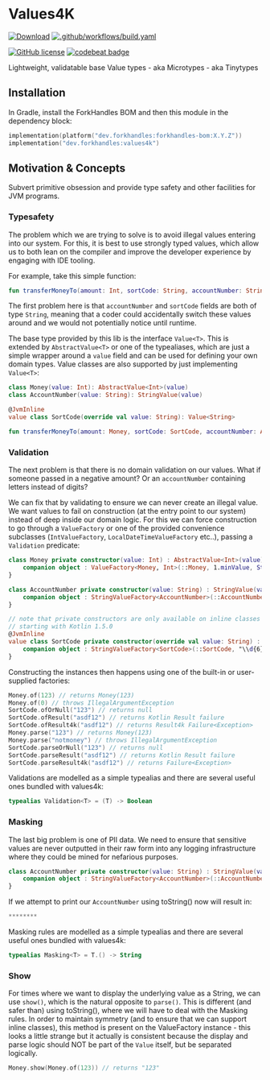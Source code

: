 # Values4K

<a href="https://mvnrepository.com/artifact/dev.forkhandles"><img alt="Download" src="https://img.shields.io/maven-central/v/dev.forkhandles/forkhandles-bom"></a>
[![.github/workflows/build.yaml](https://github.com/fork-handles/forkhandles/actions/workflows/build.yaml/badge.svg)](https://github.com/fork-handles/forkhandles/actions/workflows/build.yaml)

<a href="http//www.apache.org/licenses/LICENSE-2.0"><img alt="GitHub license" src="https://img.shields.io/badge/license-Apache%20License%202.0-blue.svg?style=flat"></a>
<a href="https://codebeat.co/projects/github-com-fork-handles-forkhandles-trunk"><img alt="codebeat badge" src="https://codebeat.co/badges/5b369ed4-af27-46f4-ad9c-a307d900617e"></a>

Lightweight, validatable base Value types - aka Microtypes - aka Tinytypes

## Installation

In Gradle, install the ForkHandles BOM and then this module in the dependency block:

```kotlin 
implementation(platform("dev.forkhandles:forkhandles-bom:X.Y.Z"))
implementation("dev.forkhandles:values4k")
```

## Motivation & Concepts
Subvert primitive obsession and provide type safety and other facilities for JVM programs.

### Typesafety

The problem which we are trying to solve is to avoid illegal values entering into our system. For this, it is best to use strongly typed values, which allow us to both lean on the compiler and improve the developer experience by engaging with IDE tooling.

For example, take this simple function:
```kotlin
fun transferMoneyTo(amount: Int, sortCode: String, accountNumber: String)
```

The first problem here is that `accountNumber` and `sortCode` fields are both of type `String`, meaning that a coder could accidentally switch these values around and we would not potentially  notice until runtime.

The base type provided by this lib is the interface `Value<T>`. This is extended by `AbstractValue<T>` or one of the typealiases, which are just a simple wrapper around a `value` field and can be used for defining your own domain types. Value classes are also supported by just implementing `Value<T>`:

```kotlin
class Money(value: Int): AbstractValue<Int>(value)
class AccountNumber(value: String): StringValue(value)

@JvmInline
value class SortCode(override val value: String): Value<String>

fun transferMoneyTo(amount: Money, sortCode: SortCode, accountNumber: AccountNumber)
```

### Validation
The next problem is that there is no domain validation on our values. What if someone passed in a negative amount? Or an `accountNumber` containing letters instead of digits?

We can fix that by validating to ensure we can never create an illegal value. We want values to fail on construction (at the entry point to our system) instead of deep inside our domain logic. For this we can force construction to go through a `ValueFactory` or one of the provided convenience subclasses (`IntValueFactory`, `LocalDateTimeValueFactory` etc..), passing a `Validation` predicate:

```kotlin
class Money private constructor(value: Int) : AbstractValue<Int>(value) {
    companion object : ValueFactory<Money, Int>(::Money, 1.minValue, String::toInt)
}

class AccountNumber private constructor(value: String) : StringValue(value) {
    companion object : StringValueFactory<AccountNumber>(::AccountNumber, "\\d{8}".regex)
}

// note that private constructors are only available on inline classes 
// starting with Kotlin 1.5.0
@JvmInline
value class SortCode private constructor(override val value: String) : Value<String> {
    companion object : StringValueFactory<SortCode>(::SortCode, "\\d{6}".regex)
}
```

Constructing the instances then happens using one of the built-in or user-supplied factories:

```kotlin
Money.of(123) // returns Money(123)
Money.of(0) // throws IllegalArgumentException
SortCode.ofOrNull("123") // returns null
SortCode.ofResult("asdf12") // returns Kotlin Result failure
SortCode.ofResult4k("asdf12") // returns Result4k Failure<Exception>
Money.parse("123") // returns Money(123)
Money.parse("notmoney") // throws IllegalArgumentException
SortCode.parseOrNull("123") // returns null
SortCode.parseResult("asdf12") // returns Kotlin Result failure
SortCode.parseResult4k("asdf12") // returns Failure<Exception>
```

Validations are modelled as a simple typealias and there are several useful ones bundled with values4k:
```kotlin
typealias Validation<T> = (T) -> Boolean
```

### Masking
The last big problem is one of PII data. We need to ensure that sensitive values are never outputted in their raw form into any logging infrastructure where they could be mined for nefarious purposes. 

```kotlin
class AccountNumber private constructor(value: String) : StringValue(value, hidden()) {
    companion object : StringValueFactory<AccountNumber>(::AccountNumber, "\\d{8}".regex)
}
```

If we attempt to print our `AccountNumber` using toString() now will result in:
```kotlin
********
```

Masking rules are modelled as a simple typealias and there are several useful ones bundled with values4k:
```kotlin
typealias Masking<T> = T.() -> String
```

### Show
For times where we want to display the underlying value as a String, we can use `show()`, which is the natural opposite to `parse()`. This is different (and safer than) using toString(), where we will have to deal with the Masking rules. In order to maintain symmetry (and to ensure that we can support inline classes), this method is present on the ValueFactory instance - this looks a little strange but it actually is consistent because the display and parse logic should NOT be part of the `Value` itself, but be separated logically.

```kotlin
Money.show(Money.of(123)) // returns "123"
```
